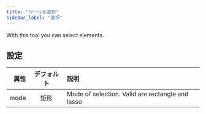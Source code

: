```yaml
---
title: "ツールを選択"
sidebar_label: "選択"
---
```



With this tool you can select elements.

## 設定

|   属性 | デフォルト | 説明                                               |
| ----:|:-----:|:------------------------------------------------ |
| mode |  矩形   | Mode of selection. Valid are rectangle and lasso |
